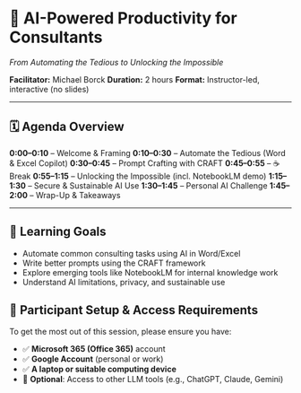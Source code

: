 # 🌾 AI-Powered Productivity for Consultants
*From Automating the Tedious to Unlocking the Impossible*

**Facilitator:** Michael Borck
**Duration:** 2 hours
**Format:** Instructor-led, interactive (no slides)

---

## 🗓️ Agenda Overview

**0:00–0:10** – Welcome & Framing
**0:10–0:30** – Automate the Tedious (Word & Excel Copilot)
**0:30–0:45** – Prompt Crafting with CRAFT
**0:45–0:55** – ☕ Break
**0:55–1:15** – Unlocking the Impossible (incl. NotebookLM demo)
**1:15–1:30** – Secure & Sustainable AI Use
**1:30–1:45** – Personal AI Challenge
**1:45–2:00** – Wrap-Up & Takeaways

---

## 🧠 Learning Goals

- Automate common consulting tasks using AI in Word/Excel
- Write better prompts using the CRAFT framework
- Explore emerging tools like NotebookLM for internal knowledge work
- Understand AI limitations, privacy, and sustainable use

## 🔧 Participant Setup & Access Requirements

To get the most out of this session, please ensure you have:

- ✅ **Microsoft 365 (Office 365)** account
- ✅ **Google Account** (personal or work)
- ✅ **A laptop or suitable computing device**
- 🧠 **Optional**: Access to other LLM tools (e.g., ChatGPT, Claude, Gemini)

